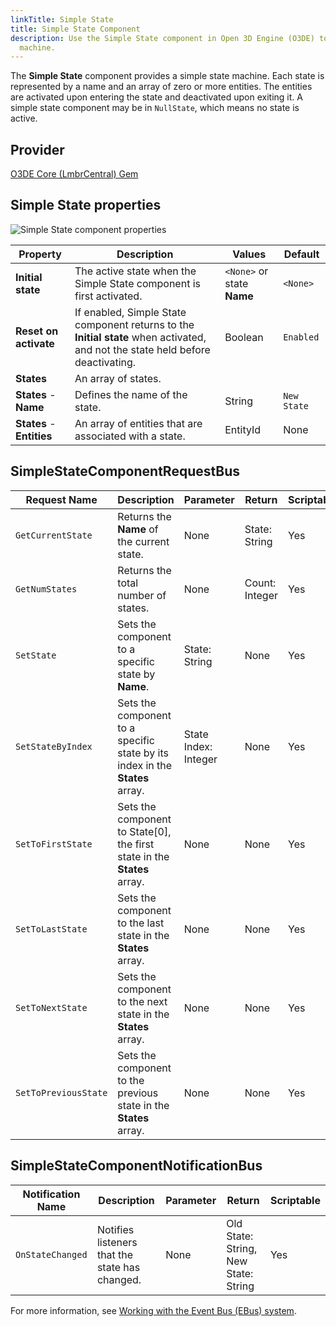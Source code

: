 ```yaml
---
linkTitle: Simple State
title: Simple State Component
description: Use the Simple State component in Open 3D Engine (O3DE) to provide a simple state
  machine.
---
```


The **Simple State** component provides a simple state machine. Each state is represented by a name and an array of zero or more entities. The entities are activated upon entering the state and deactivated upon exiting it. A simple state component may be in `NullState`, which means no state is active.

## Provider

[O3DE Core (LmbrCentral) Gem](/docs/user-guide/gems/reference/o3de-core)

## Simple State properties

![Simple State component properties](/images/user-guide/components/reference/gameplay/simple-state-component.png)

| Property | Description | Values | Default |
|-|-|-|-|
| **Initial state** | The active state when the Simple State component is first activated. | `<None>` or state **Name** | `<None>` |
| **Reset on activate** | If enabled, Simple State component returns to the **Initial state** when activated, and not the state held before deactivating. | Boolean | `Enabled` |
| **States** | An array of states. |  |  |
| **States** - **Name** | Defines the name of the state. | String | `New State` |
| **States** - **Entities** | An array of entities that are associated with a state. | EntityId | None |

## SimpleStateComponentRequestBus

| Request Name | Description | Parameter | Return | Scriptable |
|-|-|-|-|-|
| `GetCurrentState` | Returns the **Name** of the current state. | None | State: String | Yes |
| `GetNumStates` | Returns the total number of states. | None | Count: Integer | Yes |
| `SetState` | Sets the component to a specific state by **Name**. | State: String | None | Yes |
| `SetStateByIndex` | Sets the component to a specific state by its index in the **States** array. | State Index: Integer | None | Yes |
| `SetToFirstState` | Sets the component to State[0], the first state in the **States** array. | None | None | Yes |
| `SetToLastState` | Sets the component to the last state in the **States** array. | None | None | Yes |
| `SetToNextState` | Sets the component to the next state in the **States** array. | None | None | Yes |
| `SetToPreviousState` | Sets the component to the previous state in the **States** array. | None | None | Yes |


## SimpleStateComponentNotificationBus

| Notification Name | Description | Parameter | Return | Scriptable |
|-|-|-|-|-|
| `OnStateChanged` | Notifies listeners that the state has changed. | None | Old State: String, New State: String | Yes |

For more information, see [Working with the Event Bus (EBus) system](/docs/user-guide/programming/messaging/ebus/).
